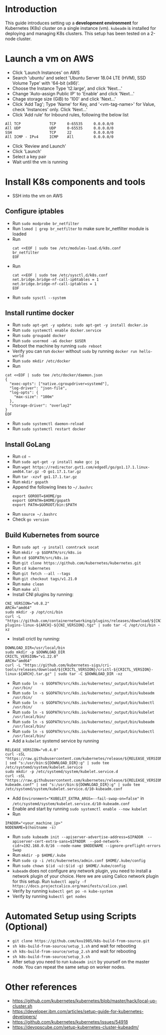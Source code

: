 # Introduction
This guide introduces setting up a <b>development environment</b> for Kubernetes (K8s) cluster on a single instance (vm). `kubeadm` is installed for deploying and managing K8s clusters. This setup has been tested on a 2-node cluster.

# Launch a vm on AWS
- Click 'Launch Instances' on AWS
- Search 'ubuntu' and select 'Ubuntu Server 18.04 LTE (HVM), SSD Volume Type' with '64-bit (x86)'.
- Choose the Instance Type 't2.large', and click 'Next...'
- Change 'Auto-assign Public IP' to 'Enable' and click 'Next...'
- Chage storage size (GiB) to '100' and click 'Next...'
- Click 'Add Tag'; Type 'Name' for Key, and '\<vm-tag-name\>' for Value, check 'Instances' only. Click 'Next...'
- Click 'Add rule' for Inbound rules, following the below list
```
All TCP             TCP     0-65535     0.0.0.0/0
All UDP             UDP     0-65535     0.0.0.0/0
SSH                 TCP     22          0.0.0.0/0
All ICMP - IPv4     ICMP    All         0.0.0.0/0
```
- Click 'Review and Launch'
- Click 'Launch'
- Select a key pair
- Wait until the vm is running

# Install K8s components and tools
- SSH into the vm on AWS

## Configure iptables
- Run `sudo modprobe br_netfilter`
- Run `lsmod | grep br_netfilter` to make sure br_netfilter module is loaded
- Run
  ```
  cat <<EOF | sudo tee /etc/modules-load.d/k8s.conf
  br_netfilter
  EOF
  ```
- Run
  ```
  cat <<EOF | sudo tee /etc/sysctl.d/k8s.conf
  net.bridge.bridge-nf-call-ip6tables = 1
  net.bridge.bridge-nf-call-iptables = 1
  EOF
  ```
- Run `sudo sysctl --system`

## Install runtime docker
- Run `sudo apt-get -y update; sudo apt-get -y install docker.io`
- Run `sudo systemctl enable docker.service`
- Run `sudo groupadd docker`
- Run `sudo usermod -aG docker $USER`
- Reboot the machine by running `sudo reboot`
- Verify you can run `docker` without `sudo` by running `docker run hello-world`
- Run `sudo mkdir /etc/docker`
- Run 
```
cat <<EOF | sudo tee /etc/docker/daemon.json
{
  "exec-opts": ["native.cgroupdriver=systemd"],
  "log-driver": "json-file",
  "log-opts": {
    "max-size": "100m"
  },
  "storage-driver": "overlay2"
}
EOF
```
- Run `sudo systemctl daemon-reload`
- Run `sudo systemctl restart docker`

## Install GoLang
- Run `cd ~`
- Run `sudo apt-get -y install make gcc jq`
- Run `wget https://redirector.gvt1.com/edgedl/go/go1.17.1.linux-amd64.tar.gz -O go1.17.1.tar.gz`
- Run `tar -xzvf go1.17.1.tar.gz`
- Run `mkdir gopath`
- Append the following lines to `~/.bashrc`
  ```
  export GOROOT=$HOME/go
  export GOPATH=$HOME/gopath
  export PATH=$GOROOT/bin:$PATH
  ```
- Run `source ~/.bashrc`
- Check `go version`

## Build Kubernetes from source
- Run `sudo apt -y install conntrack socat`
- Run `mkdir -p $GOPATH/src/k8s.io`
- Run `cd $GOPATH/src/k8s.io`
- Run `git clone https://github.com/kubernetes/kubernetes.git`
- Run `cd kubernetes`
- Run `git fetch --all --tags`
- Run `git checkout tags/v1.21.0`
- Run `make clean`
- Run `make all`
- Install CNI plugins by running:
```
CNI_VERSION="v0.8.2"
ARCH="amd64"
sudo mkdir -p /opt/cni/bin
curl -L "https://github.com/containernetworking/plugins/releases/download/${CNI_VERSION}/cni-plugins-linux-${ARCH}-${CNI_VERSION}.tgz" | sudo tar -C /opt/cni/bin -xz
```
- Install crictl by running:
```
DOWNLOAD_DIR=/usr/local/bin
sudo mkdir -p $DOWNLOAD_DIR
CRICTL_VERSION="v1.22.0"
ARCH="amd64"
curl -L "https://github.com/kubernetes-sigs/cri-tools/releases/download/${CRICTL_VERSION}/crictl-${CRICTL_VERSION}-linux-${ARCH}.tar.gz" | sudo tar -C $DOWNLOAD_DIR -xz
```
- Run `sudo ln -s $GOPATH/src/k8s.io/kubernetes/_output/bin/kubelet /usr/bin/`
- Run `sudo ln -s $GOPATH/src/k8s.io/kubernetes/_output/bin/kubeadm /usr/bin/`
- Run `sudo ln -s $GOPATH/src/k8s.io/kubernetes/_output/bin/kubectl /usr/bin/`
- Run `sudo ln -s $GOPATH/src/k8s.io/kubernetes/_output/bin/kubelet /usr/local/bin/`
- Run `sudo ln -s $GOPATH/src/k8s.io/kubernetes/_output/bin/kubeadm /usr/local/bin/`
- Run `sudo ln -s $GOPATH/src/k8s.io/kubernetes/_output/bin/kubectl /usr/local/bin/`
- Add a `kubelet` systemd service by running
```
RELEASE_VERSION="v0.4.0"
curl -sSL "https://raw.githubusercontent.com/kubernetes/release/${RELEASE_VERSION}/cmd/kubepkg/templates/latest/deb/kubelet/lib/systemd/system/kubelet.service" | sed "s:/usr/bin:${DOWNLOAD_DIR}:g" | sudo tee /etc/systemd/system/kubelet.service
sudo mkdir -p /etc/systemd/system/kubelet.service.d
curl -sSL "https://raw.githubusercontent.com/kubernetes/release/${RELEASE_VERSION}/cmd/kubepkg/templates/latest/deb/kubeadm/10-kubeadm.conf" | sed "s:/usr/bin:${DOWNLOAD_DIR}:g" | sudo tee /etc/systemd/system/kubelet.service.d/10-kubeadm.conf
```
- Add `Environment="KUBELET_EXTRA_ARGS=--fail-swap-on=false"` in `/etc/systemd/system/kubelet.service.d/10-kubeadm.conf`
- Enable and start by running `sudo systemctl enable --now kubelet`
- Run
```
IPADDR="<your_machine_ip>"
NODENAME=$(hostname -s)
```
- Run `sudo kubeadm init --apiserver-advertise-address=$IPADDR  --apiserver-cert-extra-sans=$IPADDR  --pod-network-cidr=192.168.0.0/16 --node-name $NODENAME --ignore-preflight-errors Swap`
- Run `mkdir -p $HOME/.kube`
- Run `sudo cp -i /etc/kubernetes/admin.conf $HOME/.kube/config`
- Run `sudo chown $(id -u):$(id -g) $HOME/.kube/config`
- `kubeadm` does not configure any network plugin, you need to install a network plugin of your choice. Here we are using Calico network plugin for this setup. Run `kubectl apply -f https://docs.projectcalico.org/manifests/calico.yaml`
- Verify by running `kubectl get po -n kube-system`
- Verify by running `kubectl get nodes`

# Automated Setup using Scripts (Optional)
- `git clone https://github.com/kxu1985/k8s-build-from-source.git`
- `sh k8s-build-from-source/setup_1.sh` and wait for rebooting
- `sh k8s-build-from-source/setup_2.sh` and wait for rebooting
- `sh k8s-build-from-source/setup_3.sh`
- After setup you need to run `kubeadm init` by yourself on the master node. You can repeat the same setup on worker nodes.

# Other references
- https://github.com/kubernetes/kubernetes/blob/master/hack/local-up-cluster.sh
- https://developer.ibm.com/articles/setup-guide-for-kubernetes-developers/
- https://github.com/kubernetes/kubernetes/issues/54918
- https://devopscube.com/setup-kubernetes-cluster-kubeadm/
